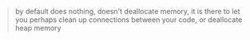 >by default does nothing, doesn't deallocate memory, it is there to let you perhaps clean up connections between your code, or deallocate heap memory